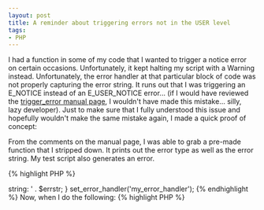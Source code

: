 ```yaml
---
layout: post
title: A reminder about triggering errors not in the USER level
tags:
- PHP
---
```


I had a function in some of my code that I wanted to trigger a notice error on certain occasions.  Unfortunately, it kept halting my script with a Warning instead.  Unfortunately, the error handler at that particular block of code was not properly capturing the error string.  It runs out that I was triggering an E_NOTICE instead of an E_USER_NOTICE error... (if I would have reviewed the [trigger_error manual page](http://us2.php.net/trigger_error), I wouldn't have made this mistake... silly, lazy developer).  Just to make sure that I fully understood this issue and hopefully wouldn't make the same mistake again, I made a quick proof of concept:

From the comments on the manual page, I was able to grab a pre-made function that I stripped down.  It prints out the error type as well as the error string.  My test script also generates an error.

{% highlight PHP %}
<?php
function my_error_handler($errno, $errstr, $errfile, $errline){
    switch($errno){
        case E_ERROR:                  print "Error";                  break;
        case E_WARNING:              print "Warning";                break;
        case E_PARSE:                  print "Parse Error";            break;
        case E_NOTICE:                print "Notice";                 break;
        case E_CORE_ERROR:         print "Core Error";             break;
        case E_CORE_WARNING:     print "Core Warning";           break;
        case E_COMPILE_ERROR:    print "Compile Error";          break;
        case E_COMPILE_WARNING:print "Compile Warning";        break;
        case E_USER_ERROR:         print "User Error";             break;
        case E_USER_WARNING:     print "User Warning";           break;
        case E_USER_NOTICE:        print "User Notice";            break;
        case E_STRICT:                print "Strict Notice";          break;
        case E_RECOVERABLE_ERROR:print "Recoverable Error";      break;
        default:                             print "Unknown error ($errno)"; break;
    }
 
    print '<br />string: ' . $errstr;
}
 
set_error_handler('my_error_handler');
{% endhighlight %}

Now, when I do the following:

{% highlight PHP %}
<?php
trigger_error('test error', E_USER_NOTICE);
{% endhighlight %}

Our output is predictable:
    
    User Notice
    string: test error

However, I was forgetting to put the USER in that error:

{% highlight PHP %}
<?php
trigger_error('test error', E_NOTICE);
{% endhighlight %}

And my error:

    Warning
    string: Invalid error type specified

So just a reminder, you can only trigger errors in the USER class.
